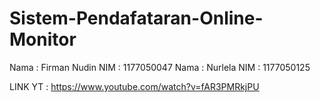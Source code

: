 # Sistem-Pendafataran-Online-Monitor
Nama : Firman Nudin
NIM : 1177050047
Nama : Nurlela
NIM : 1177050125

LINK YT : https://www.youtube.com/watch?v=fAR3PMRkjPU
